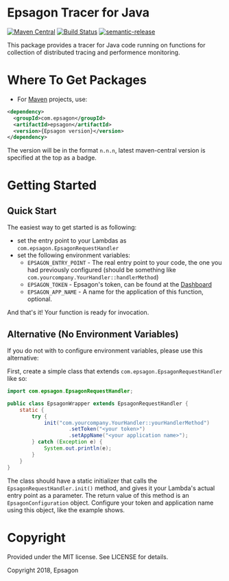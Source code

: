 # Epsagon Tracer for Java
[![Maven Central](https://img.shields.io/maven-central/v/com.epsagon/epsagon.svg)](https://img.shields.io/maven-central/v/com.epsagon/epsagon.svg)
[![Build Status](https://travis-ci.com/epsagon/serverless-plugin-epsagon.svg?branch=master)](https://travis-ci.com/epsagon/serverless-plugin-epsagon)
[![semantic-release](https://img.shields.io/badge/%20%20%F0%9F%93%A6%F0%9F%9A%80-semantic--release-e10079.svg)](https://github.com/semantic-release/semantic-release)

This package provides a tracer for Java code running on functions for collection of distributed
tracing and performence monitoring.

# Where To Get Packages
* For [Maven](https://maven.apache.org) projects, use:
```xml
<dependency>
  <groupId>com.epsagon</groupId>
  <artifactId>epsagon</artifactId>
  <version>{Epsagon version}</version>
</dependency>
```
The version will be in the format `n.n.n`, latest maven-central version is specified at the top as a
badge.

# Getting Started
## Quick Start
The easiest way to get started is as following:
* set the entry point to your Lambdas as `com.epsagon.EpsagonRequestHandler`
* set the following environment variables:
    * `EPSAGON_ENTRY_POINT` - The real entry point to your code, the one you had
                              previously configured (should be something like
                              `com.yourcompany.YourHandler::handlerMethod`)
    * `EPSAGON_TOKEN` - Epsagon's token, can be found at the 
                        [Dashboard](https://dashboard.epsagon.com)
    * `EPSAGON_APP_NAME` - A name for the application of this function, optional.

And that's it! Your function is ready for invocation.

## Alternative (No Environment Variables)
If you do not with to configure environment variables, please use this alternative:

First, create a simple class that extends `com.epsagon.EpsagonRequestHandler` like so:
```java
import com.epsagon.EpsagonRequestHandler;

public class EpsagonWrapper extends EpsagonRequestHandler {
    static {
        try {
            init("com.yourcompany.YourHandler::yourHandlerMethod")
                    .setToken("<your token>")
                    .setAppName("<your application name>");
        } catch (Exception e) {
            System.out.println(e);
        }
    }
}
```
The class should have a static initializer that calls the `EpsagonRequestHandler.init()` method,
and gives it your Lambda's actual entry point as a parameter. The return value of this method
is an `EpsagonConfiguration` object. Configure your token and application name using this object,
like the example shows.

# Copyright
Provided under the MIT license. See LICENSE for details.

Copyright 2018, Epsagon
